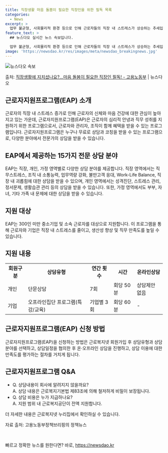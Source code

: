 ```yaml
---
title: 직장생활 마음 돌봄이 필요한 직장인을 위한 필독 목록
categories:
  - News
excerpt: >
  업무 불균형, 사회물리적 환경 등으로 인해 근로자들의 직장 내 스트레스가 상승하는 추세입니다. 마음 돌봄이 …
feature_text: >
  ## 뉴스다오 실시간 뉴스 속보입니다.

  업무 불균형, 사회물리적 환경 등으로 인해 근로자들의 직장 내 스트레스가 상승하는 추세입니다. 마음 돌봄이 …
image: 'https://newsdao.kr/res/images/meta/newsdao_breakingnews.jpg'
---
```


![뉴스다오 속보](https://newsdao.kr/res/images/meta/newsdao_breakingnews.jpg)

<p>출처: <a href="https://newsdao.kr/3462" rel="dofollow">직장생활에 지치셨나요?…마음 돌봄이 필요한 직장인 필독! - 고용노동부</a> | 뉴스다오</p>

<h2 data-ke-size="size26">근로자지원프로그램(EAP) 소개</h2>
<p data-ke-size="size16">근로자의 직장 내 스트레스 증가로 인해 근로자의 신체와 마음 건강에 대한 관심이 높아지고 있는 가운데, 근로자지원프로그램(EAP)은 근로자의 심리적 안녕과 직무 성취를 지원하기 위한 프로그램으로서, 근로자와 관리자, 조직이 함께 혜택을 받을 수 있는 프로그램입니다. 근로자지원프로그램은 누구나 무료로 상담과 코칭을 받을 수 있는 프로그램으로, 다양한 분야에서 전문가의 상담을 받을 수 있습니다.</p>

<h2 data-ke-size="size26">EAP에서 제공하는 15가지 전문 상담 분야</h2>
<p data-ke-size="size16">EAP는 직장, 개인, 가정 영역별로 다양한 상담 분야를 제공합니다. 직장 영역에서는 직무스트레스, 조직 내 소통능력, 업무역량 강화, 불만고객 응대, Work-Life Balance, 직장 내 괴롭힘에 대한 상담을 받을 수 있으며, 개인 영역에서는 성격진단, 스트레스 관리, 정서문제, 생활습관 관리 등의 상담을 받을 수 있습니다. 또한, 가정 영역에서도 부부, 자녀, 기타 가족 내 문제에 대한 상담을 받을 수 있습니다.</p>

<h2 data-ke-size="size26">지원 대상</h2>
<p data-ke-size="size16">EAP는 300인 미만 중소기업 및 소속 근로자를 대상으로 지원합니다. 이 프로그램을 통해 근로자와 기업은 직장 내 스트레스를 줄이고, 생산성 향상 및 직무 만족도를 높일 수 있습니다.</p>

<h2 data-ke-size="size26">지원 내용</h2>
<table>
	<tr>
		<td style="text-align: center; height: 17px;"><b>회원구분</b></td>
		<td style="text-align: center; height: 17px;"><b>상담유형</b></td>
		<td style="text-align: center; height: 17px;"><b>연간 횟수</b></td>
		<td style="text-align: center; height: 17px;"><b>시간</b></td>
		<td style="text-align: center; height: 17px;"><b>온라인상담</b></td>
	</tr>
	<tr>
		<td>개인</td>
		<td>단문상담</td>
		<td>7회</td>
		<td>회당 50분</td>
		<td>상담제안 없음</td>
	</tr>
	<tr>
		<td>기업</td>
		<td>오프라인집단 프로그램(특강/교육)</td>
		<td>기업별 3회</td>
		<td>회당 60분</td>
		<td>-</td>
	</tr>
</table>

<h2 data-ke-size="size26">근로자지원프로그램(EAP) 신청 방법</h2>
<p data-ke-size="size16">근로자지원프로그램(EAP)을 신청하는 방법은 근로복지넷 회원가입 후 상담유형과 상담분야를 선택하고, 상담일정을 협의한 후 온·오프라인 상담을 진행하고, 상담 이용에 대한 만족도를 평가하는 절차를 거치게 됩니다.</p>

<h2 data-ke-size="size26">근로자지원프로그램 Q&A</h2>
<ul>
	<li>Q. 상담내용이 회사에 알려지지 않을까요?<br>A. 상담 내용은 근로복지기본법 제83조에 의해 철저하게 비밀이 보장됩니다.</li>
	<li>Q. 상담 비용은 누가 지급하나요?<br>A. 지원 범위 내 근로복지공단이 전액 지원합니다.</li>
</ul>

<p data-ke-size="size16">더 자세한 내용은 근로복지넷 누리집에서 확인하실 수 있습니다.</p>
<p data-ke-size="size16">자료 출처: 고용노동부정책브리핑의 정책뉴스</p>
<p data-ke-size="size16">&nbsp;</p> 

빠르고 정확한 뉴스를 원한다면? 바로, <a href="https://newsdao.kr" rel="dofollow">https://newsdao.kr</a>


